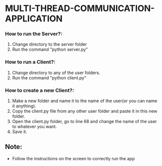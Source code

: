 # MULTI-THREAD-COMMUNICATION-APPLICATION

### How to run the Server?:

1. Change directory to the server folder
2. Run the command "python server.py"

### How to run a Client?:

1. Change directory to any of the user folders.
2. Run the command "python client.py"

### How to create a new Client?:

1. Make a new folder and name it to the name of the user(or you can name it anything).
2. Copy the client.py file from any other user folder and paste it in this new folder.
3. Open the client.py folder, go to line 68 and change the name of the user to whatever you want.
4. Save it.

## Note:
* Follow the instructions on the screen to correctly run the app 